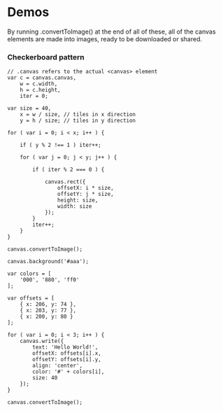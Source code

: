 # Demos

By running .convertToImage() at the end of all of these, all of the canvas elements are made into images, ready to be downloaded or shared.

### Checkerboard pattern

<canvas id="demo-checkerboard" height="200" width="400"></canvas>

```
// .canvas refers to the actual <canvas> element
var c = canvas.canvas,
    w = c.width,
    h = c.height,
    iter = 0;

var size = 40,
    x = w / size, // tiles in x direction
    y = h / size; // tiles in y direction

for ( var i = 0; i < x; i++ ) {

    if ( y % 2 !== 1 ) iter++;

    for ( var j = 0; j < y; j++ ) {

        if ( iter % 2 === 0 ) {

            canvas.rect({
                offsetX: i * size,
                offsetY: j * size,
                height: size,
                width: size
            });
        }
        iter++;
    }
}

canvas.convertToImage();
```

<canvas id="demo-text-shadow" height="200" width="400"></canvas>

```
canvas.background('#aaa');

var colors = [
    '000', '880', 'ff0'
];

var offsets = [
    { x: 206, y: 74 },
    { x: 203, y: 77 },
    { x: 200, y: 80 }
];

for ( var i = 0; i < 3; i++ ) {
    canvas.write({
        text: 'Hello World!',
        offsetX: offsets[i].x,
        offsetY: offsets[i].y,
        align: 'center',
        color: '#' + colors[i],
        size: 40
    });
}

canvas.convertToImage();
```
